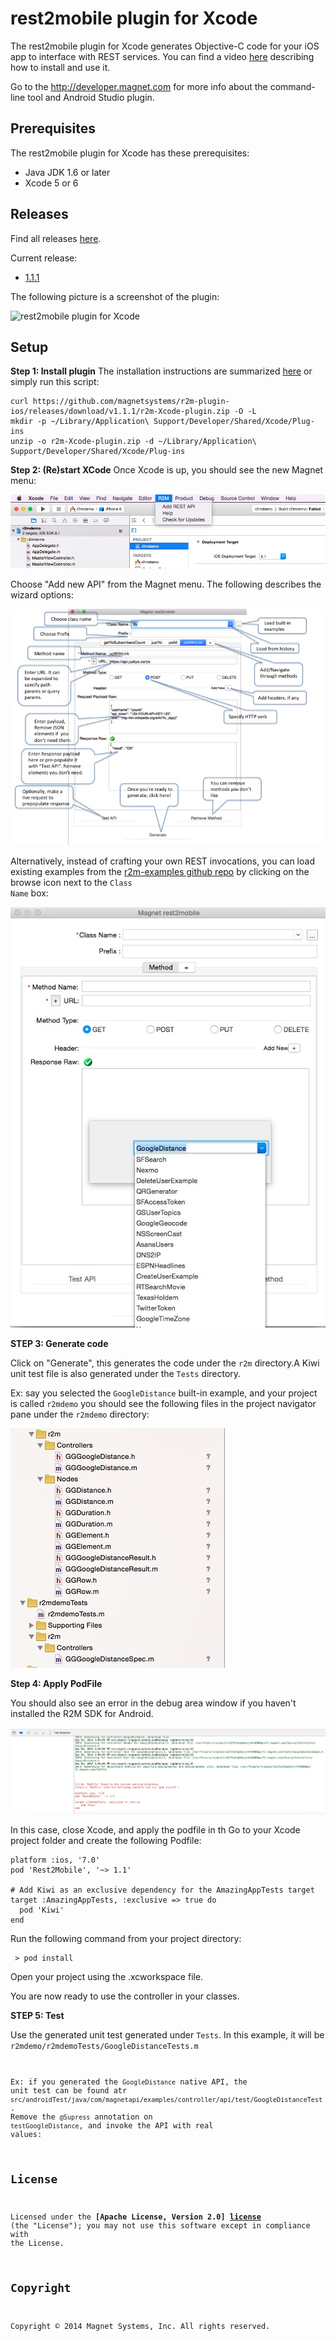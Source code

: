 rest2mobile plugin for Xcode
==============

The rest2mobile plugin for Xcode generates Objective-C code for your iOS app to interface with REST services. You can find a video [here](http://youtu.be/6qVBB5bKCaM) describing how to install and use it.

Go to the http://developer.magnet.com for more info about the command-line tool and Android Studio plugin.

## Prerequisites
The rest2mobile plugin for Xcode has these prerequisites:

* Java JDK 1.6 or later
* Xcode 5 or 6

## Releases

Find all releases [here](https://github.com/magnetsystems/r2m-plugin-ios/releases).

Current release:
* [1.1.1](https://github.com/magnetsystems/r2m-plugin-ios/releases/download/v1.1.1)
 

The following picture is a screenshot of the plugin: 

![rest2mobile plugin for Xcode](https://github.com/magnetsystems/rest2mobile/blob/master/docimg/r2m-xcode.jpg)


## Setup

__Step 1: Install plugin__
The installation instructions are summarized [here](http://developer.magnet.com/ios) or simply run this script:

```
curl https://github.com/magnetsystems/r2m-plugin-ios/releases/download/v1.1.1/r2m-Xcode-plugin.zip -O -L
mkdir -p ~/Library/Application\ Support/Developer/Shared/Xcode/Plug-ins
unzip -o r2m-Xcode-plugin.zip -d ~/Library/Application\ Support/Developer/Shared/Xcode/Plug-ins
```

__Step 2: (Re)start XCode__
Once Xcode is up, you should see the new Magnet menu:

![rest2mobile plugin main menu](doc/img/R2M-menu.jpg)

Choose "Add new API" from the Magnet menu. The following describes the wizard options:

![rest2mobile plugin wizard](doc/img/R2M-wizard-description.jpg)

Alternatively, instead of crafting your own REST invocations, you can load existing examples from the [r2m-examples github repo](https://github.com/magnetsystems/r2m-examples) by clicking on the browse icon next to the <code>Class Name</code> box:

![rest2mobile plugin download menu](doc/img/R2M-download.jpg)

__STEP 3: Generate code__

Click on "Generate", this generates the code under the <code>r2m</code> directory.A Kiwi unit test file is also generated under the <code><projectName>Tests</code> directory.

Ex: say you selected the <code>GoogleDistance</code> built-in example, and your project is called <code>r2mdemo</code> you should see the following files in the project navigator pane under the <code>r2mdemo</code> directory:

![rest2mobile generated classes](doc/img/R2M-generated-classes.jpg)

__Step 4: Apply PodFile__

You should also see an error in the debug area window if you haven't installed the R2M SDK for Android. 

![rest2mobile podfile warning](doc/img/R2M-podfile-warning.jpg)

In this case, close Xcode, and apply the podfile in th
Go to your Xcode project folder and create the following Podfile:
```
platform :ios, '7.0'
pod 'Rest2Mobile', '~> 1.1'

# Add Kiwi as an exclusive dependency for the AmazingAppTests target
target :AmazingAppTests, :exclusive => true do
  pod 'Kiwi'
end
```

Run the following command from your project directory:
``` 
 > pod install
``` 
Open your project using the .xcworkspace file.

You are now ready to use the controller in your classes.

__STEP 5: Test__

Use the generated unit test generated under <code><projectName>Tests</code>. In this example, it will be
<code>r2mdemo/r2mdemoTests/GoogleDistanceTests.m


Ex: if you generated the <code>GoogleDistance</code> native API, the unit test can be found atr <code>src/androidTest/java/com/magnetapi/examples/controller/api/test/GoogleDistanceTest</code>. Remove the <code>@Supress</code> annotation on <code>testGoogleDistance</code>, and invoke the API with real values:

## License

Licensed under the **[Apache License, Version 2.0] [license]** (the "License");
you may not use this software except in compliance with the License.

## Copyright

Copyright © 2014 Magnet Systems, Inc. All rights reserved.

[website]: http://developer.magnet.com
[techdoc]: https://github.com/magnetsystems/rest2mobile/wiki
[r2m-plugin-android]:https://github.com/magnetsystems/r2m-plugin-android/
[r2m-plugin-ios]:https://github.com/magnetsystems/r2m-plugin-ios/
[r2m-cli]:https://github.com/magnetsystems/r2m-cli/
[license]: http://www.apache.org/licenses/LICENSE-2.0
[r2m wiki]:https://github.com/magnetsystems/r2m-cli/wiki
